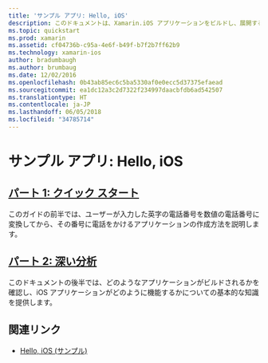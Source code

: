 ```yaml
---
title: 'サンプル アプリ: Hello, iOS'
description: このドキュメントは、Xamarin.iOS アプリケーションをビルドし、展開する方法を理解するために必要なツールと概念を紹介するガイドにリンクされています。
ms.topic: quickstart
ms.prod: xamarin
ms.assetid: cf04736b-c95a-4e6f-b49f-b7f2b7ff62b9
ms.technology: xamarin-ios
author: bradumbaugh
ms.author: brumbaug
ms.date: 12/02/2016
ms.openlocfilehash: 0b43ab85ec6c5ba5330af0e0ecc5d37375efaead
ms.sourcegitcommit: ea1dc12a3c2d7322f234997daacbfdb6ad542507
ms.translationtype: HT
ms.contentlocale: ja-JP
ms.lasthandoff: 06/05/2018
ms.locfileid: "34785714"
---
```

# <a name="sample-app-hello-ios"></a>サンプル アプリ: Hello, iOS

##  <a name="part-1-quickstartiosget-startedhello-ioshello-ios-quickstartmd"></a>[パート 1: クイック スタート](~/ios/get-started/hello-ios/hello-ios-quickstart.md)

このガイドの前半では、ユーザーが入力した英字の電話番号を数値の電話番号に変換してから、その番号に電話をかけるアプリケーションの作成方法を説明します。

##  <a name="part-2-deep-diveiosget-startedhello-ioshello-ios-deepdivemd"></a>[パート 2: 深い分析](~/ios/get-started/hello-ios/hello-ios-deepdive.md)

このドキュメントの後半では、どのようなアプリケーションがビルドされるかを確認し、iOS アプリケーションがどのように機能するかについての基本的な知識を提供します。

## <a name="related-links"></a>関連リンク

- [Hello, iOS (サンプル)](https://developer.xamarin.com/samples/monotouch/Hello_iOS/)
